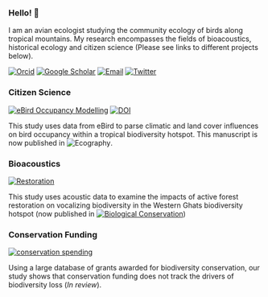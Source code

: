 ### Hello! 👋

I am an avian ecologist studying the community ecology of birds along tropical mountains. My research encompasses the fields of bioacoustics, historical ecology and citizen science (Please see links to different projects below).

[![Orcid](https://img.shields.io/badge/Orcid-gray?style=flat-square&logo=ORCID)](https://orcid.org/0000-0002-0738-8808) [![Google Scholar](https://img.shields.io/badge/GoogleScholar-gray?style=flat-square&logo=GoogleScholar)](https://scholar.google.com/citations?user=wDZCMlMAAAAJ&hl=en) [![Email](https://img.shields.io/badge/Email-vr292@cornell.edu-blue?style=flat-square)](mailto:vr292@cornell.edu) [![Twitter](https://img.shields.io/badge/Twitter-9cf?style=flat-square&logo=Twitter)](https://twitter.com/vjjan91)

### Citizen Science

[![eBird Occupancy Modelling](https://img.shields.io/badge/Github-eBird_Occupancy_Modelling-blue?style=flat-square)](https://github.com/vjjan91/eBirdOccupancy) [![DOI](https://zenodo.org/badge/DOI/10.5281/zenodo.6501805.svg)](https://doi.org/10.5281/zenodo.6501805)

This study uses data from eBird to parse climatic and land cover influences on bird occupancy within a tropical biodiversity hotspot. This manuscript is now published in ![Ecography](https://onlinelibrary.wiley.com/doi/full/10.1111/ecog.06075).

### Bioacoustics

[![Restoration](https://img.shields.io/badge/Github-Restoration-blue?style=flat-square)](https://github.com/vjjan91/acoustics-westernGhats)

This study uses acoustic data to examine the impacts of active forest restoration on vocalizing biodiversity in the Western Ghats biodiversity hotspot (now published in [![Biological Conservation](https://img.shields.io/badge/BiologicalConservation-blue?style=flat-square)](https://www.sciencedirect.com/science/article/pii/S0006320723001726))

### Conservation Funding

[![conservation spending](https://img.shields.io/badge/Github-conservation_funding-blue?style=flat-square)](https://github.com/vjjan91/conservation-spending)

Using a large database of grants awarded for biodiversity conservation, our study shows that conservation funding does not track the drivers of biodiversity loss (*In review*).
